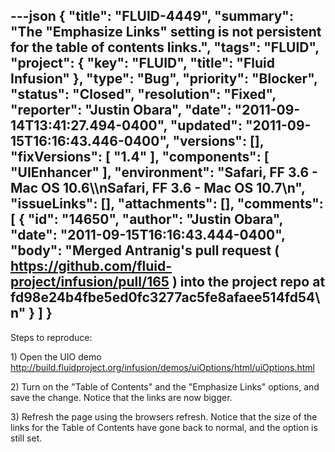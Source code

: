 ---json
{
  "title": "FLUID-4449",
  "summary": "The \"Emphasize Links\" setting is not persistent for the table of contents links.",
  "tags": "FLUID",
  "project": {
    "key": "FLUID",
    "title": "Fluid Infusion"
  },
  "type": "Bug",
  "priority": "Blocker",
  "status": "Closed",
  "resolution": "Fixed",
  "reporter": "Justin Obara",
  "date": "2011-09-14T13:41:27.494-0400",
  "updated": "2011-09-15T16:16:43.446-0400",
  "versions": [],
  "fixVersions": [
    "1.4"
  ],
  "components": [
    "UIEnhancer"
  ],
  "environment": "Safari, FF 3.6 - Mac OS 10.6\\\nSafari, FF 3.6 - Mac OS 10.7\n",
  "issueLinks": [],
  "attachments": [],
  "comments": [
    {
      "id": "14650",
      "author": "Justin Obara",
      "date": "2011-09-15T16:16:43.444-0400",
      "body": "Merged Antranig's pull request ( <https://github.com/fluid-project/infusion/pull/165> ) into the project repo at fd98e24b4fbe5ed0fc3277ac5fe8afaee514fd54\n"
    }
  ]
}
---
Steps to  reproduce:

1\) Open the UIO demo\
<http://build.fluidproject.org/infusion/demos/uiOptions/html/uiOptions.html>

2\) Turn on the "Table of Contents" and  the "Emphasize Links" options, and save the change. Notice that the links are now bigger.

3\) Refresh the page using the browsers refresh. Notice that the size of the links for the Table of Contents have gone back to normal, and  the option is still set.

        